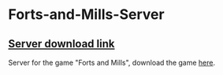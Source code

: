 # Forts-and-Mills-Server
## [Server download link](https://github.com/FortsAndMills/Forts-and-Mills-Server/releases/download/v.0.3.1/Server_release.zip)

Server for the game "Forts and Mills", download the game [here](https://github.com/FortsAndMills/Forts-and-Mills). 
